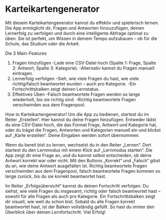 # Karteikartengenerator
 
Mit diesem Karteikartengenerator kannst du effektiv und spielerisch lernen. Die App ermöglicht dir, Fragen und Antworten hinzuzufügen, deinen Lernerfolg zu verfolgen und durch eine intelligente Abfrage optimal zu üben. Sie ist perfekt, um Wissen in deinem Tempo aufzubauen – ob für die Schule, das Studium oder die Arbeit.
 
Die 3 Main-Features
  1. Fragen hinzufügen
      -Lade eine CSV-Datei hoch (Spalte 1: Frage, Spalte 2: Antwort, Spalte 3: Kategorie).
      -Alternativ kannst du Fragen manuell eintragen.
  2. Lernerfolg verfolgen
      -Sieh, wie viele Fragen du hast, wie viele richtig/falsch beantwortet wurden – auch pro Kategorie.
      -Ein Fortschrittsbalken zeigt deinen Lernstatus.
  3. Effektives Üben
      -Falsch beantwortete Fragen werden so lange wiederholt, bis sie richtig sind.
      -Richtig beantwortete Fragen verschwinden aus dem Fragenpool.
 
How to Karteikartengenerator!
Um die App zu bedienen, startest du im Reiter „Erstellen“. Hier kannst du deine Fragen hinzufügen. Entweder lädst du eine CSV-Datei hoch, die das Format Frage, Antwort und Kategorie hat, oder du trägst die Fragen, Antworten und Kategorien manuell ein und klickst auf „Karte erstellen“. Deine Eingaben werden sofort übernommen.
 
Wenn du bereit bist zu lernen, wechselst du in den Reiter „Lernen“. Dort startest du den Lernmodus mit einem Klick auf „Lernmodus starten“. Die App zeigt dir eine Frage an, und du kannst selbst entscheiden, ob deine Antwort korrekt war oder nicht. Mit den Buttons „Korrekt“ und „Falsch“ gibst du an, wie deine Antwort ausgefallen ist. Richtig beantwortete Fragen verschwinden aus dem Fragenpool, falsch beantwortete Fragen kommen so lange zurück, bis du sie korrekt beantwortet hast.
 
Im Reiter „Erfolgsübersicht“ kannst du deinen Fortschritt verfolgen. Du siehst, wie viele Fragen du insgesamt, richtig oder falsch beantwortet hast – sowohl für alle Fragen als auch pro Kategorie. Ein Fortschrittsbalken zeigt dir visuell, wie weit du schon bist. Sobald du alle Fragen korrekt beantwortet hast, ist der Balken vollständig gefüllt. So hast du immer den Überblick über deinen Lernfortschritt. Viel Erfolg!
